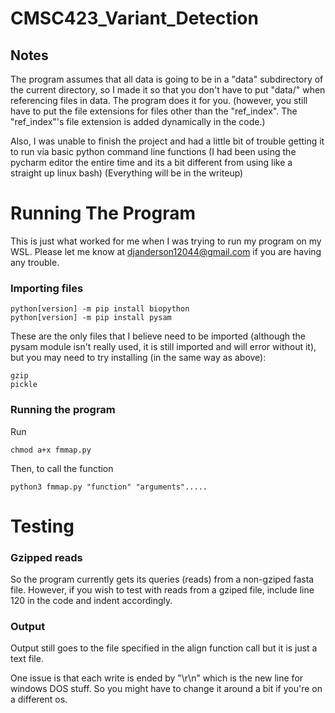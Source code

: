 # CMSC423_Variant_Detection
## Notes
The program assumes that all data is going to be in a "data" subdirectory of the current directory,
so I made it so that you don't have to put "data/" when referencing files in data. The 
program does it for you. (however, you still have to put the file extensions for files
other than the "ref_index". The "ref_index"'s file extension is added dynamically
in the code.)

Also, I was unable to finish the project and had a little bit of trouble
getting it to run via basic python command line functions (I had been
using the pycharm editor the entire time and its a bit different from
using like a straight up linux bash) (Everything will be in the writeup)

# Running The Program
This is just what worked for me when I was trying to run my program
on my WSL. Please let me know at
djanderson12044@gmail.com if you are having any trouble.
### Importing files
    python[version] -m pip install biopython
    python[version] -m pip install pysam 
These are the only files that I believe need to be imported (although
the pysam module isn't really used, it is still imported
and will error without it), but you
may need to try installing (in the same way as above):

    gzip
    pickle
    
### Running the program
Run

    chmod a+x fmmap.py
Then, to call the function

    python3 fmmap.py "function" "arguments".....
    
# Testing
### Gzipped reads
So the program currently gets its queries (reads) from a non-gziped fasta
file. However, if you wish to test with reads from a gziped file,
include line 120 in the code and indent accordingly.

### Output
Output still goes to the file specified in the align function call
but it is just a text file.

One issue is that each write is ended by "\r\n" which is the new line
for windows DOS stuff. So you might have to change it around a bit if you're on
a different os.
    